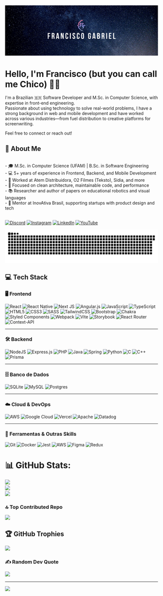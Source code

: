 <!-- mantém 100 % da largura, mas força um recorte vertical -->
<img
  src="chico.jpeg"
  alt="GitHub Banner"
 />


# Hello, I'm **Francisco** (but you can call me Chico) 👋🏼

I'm a Brazilian 🇧🇷 Software Developer and M.Sc. in Computer Science, with expertise in front-end engineering.  
Passionate about using technology to solve real-world problems, I have a strong background in web and mobile development and have worked across various industries—from fuel distribution to creative platforms for screenwriting.

Feel free to connect or reach out!


## 🚀 About Me

<br>- 🎓 M.Sc. in Computer Science (UFAM) | B.Sc. in Software Engineering<br>- 💻 5+ years of experience in Frontend, Backend, and Mobile Development<br>- 🏢 Worked at Atem Distribuidora, O2 Filmes (Teksto), Sidia, and more<br>- 🎯 Focused on clean architecture, maintainable code, and performance<br>- 📚 Researcher and author of papers on educational robotics and visual languages<br>- 🤝 Mentor at InovAtiva Brasil, supporting startups with product design and tech<br><br>


[![Discord](https://img.shields.io/badge/Discord-%237289DA.svg?logo=discord&logoColor=white)](https://discordapp.com/users/franciscogabriel4223) [![Instagram](https://img.shields.io/badge/Instagram-%23E4405F.svg?logo=Instagram&logoColor=white)](https://www.instagram.com/franciscogabriel.br) [![LinkedIn](https://img.shields.io/badge/LinkedIn-%230077B5.svg?logo=linkedin&logoColor=white)](https://www.linkedin.com/in/francisco-gabriel-software/) [![YouTube](https://img.shields.io/badge/YouTube-%23FF0000.svg?logo=YouTube&logoColor=white)](https://www.youtube.com/@franciscogabriel3016) 

<picture>
  <source media="(prefers-color-scheme: dark)" srcset="https://raw.githubusercontent.com/FranciscoGabriel1/FranciscoGabriel1/output/github-snake-dark.svg" />
  <source media="(prefers-color-scheme: light)" srcset="https://raw.githubusercontent.com/FranciscoGabriel1/FranciscoGabriel1/output/github-snake.svg" />
  <img alt="github-snake" src="https://raw.githubusercontent.com/FranciscoGabriel1/FranciscoGabriel1/output/github-snake.svg" />
</picture>

## 💻 Tech Stack

### 🖥️ Frontend
![React](https://img.shields.io/badge/react-%2320232a.svg?style=for-the-badge&logo=react&logoColor=%2361DAFB)
![React Native](https://img.shields.io/badge/react_native-%2320232a.svg?style=for-the-badge&logo=react&logoColor=%2361DAFB)
![Next JS](https://img.shields.io/badge/Next-black?style=for-the-badge&logo=next.js&logoColor=white)
![Angular.js](https://img.shields.io/badge/angular.js-%23E23237.svg?style=for-the-badge&logo=angularjs&logoColor=white)
![JavaScript](https://img.shields.io/badge/javascript-%23323330.svg?style=for-the-badge&logo=javascript&logoColor=%23F7DF1E)
![TypeScript](https://img.shields.io/badge/typescript-%23007ACC.svg?style=for-the-badge&logo=typescript&logoColor=white)
![HTML5](https://img.shields.io/badge/html5-%23E34F26.svg?style=for-the-badge&logo=html5&logoColor=white)
![CSS3](https://img.shields.io/badge/css3-%231572B6.svg?style=for-the-badge&logo=css3&logoColor=white)
![SASS](https://img.shields.io/badge/SASS-hotpink.svg?style=for-the-badge&logo=SASS&logoColor=white)
![TailwindCSS](https://img.shields.io/badge/tailwindcss-%2338B2AC.svg?style=for-the-badge&logo=tailwind-css&logoColor=white)
![Bootstrap](https://img.shields.io/badge/bootstrap-%238511FA.svg?style=for-the-badge&logo=bootstrap&logoColor=white)
![Chakra](https://img.shields.io/badge/chakra-%234ED1C5.svg?style=for-the-badge&logo=chakraui&logoColor=white)
![Styled Components](https://img.shields.io/badge/styled--components-DB7093?style=for-the-badge&logo=styled-components&logoColor=white)
![Webpack](https://img.shields.io/badge/webpack-%238DD6F9.svg?style=for-the-badge&logo=webpack&logoColor=black)
![Vite](https://img.shields.io/badge/vite-%23646CFF.svg?style=for-the-badge&logo=vite&logoColor=white)
![Storybook](https://img.shields.io/badge/-Storybook-FF4785?style=for-the-badge&logo=storybook&logoColor=white)
![React Router](https://img.shields.io/badge/React_Router-CA4245?style=for-the-badge&logo=react-router&logoColor=white)
![Context-API](https://img.shields.io/badge/Context--Api-000000?style=for-the-badge&logo=react)

---

### 🛠️ Backend
![NodeJS](https://img.shields.io/badge/node.js-6DA55F?style=for-the-badge&logo=node.js&logoColor=white)
![Express.js](https://img.shields.io/badge/express.js-%23404d59.svg?style=for-the-badge&logo=express&logoColor=%2361DAFB)
![PHP](https://img.shields.io/badge/php-%23777BB4.svg?style=for-the-badge&logo=php&logoColor=white)
![Java](https://img.shields.io/badge/java-%23ED8B00.svg?style=for-the-badge&logo=openjdk&logoColor=white)
![Spring](https://img.shields.io/badge/spring-%236DB33F.svg?style=for-the-badge&logo=spring&logoColor=white)
![Python](https://img.shields.io/badge/python-3670A0?style=for-the-badge&logo=python&logoColor=ffdd54)
![C](https://img.shields.io/badge/c-%2300599C.svg?style=for-the-badge&logo=c&logoColor=white)
![C++](https://img.shields.io/badge/c++-%2300599C.svg?style=for-the-badge&logo=c%2B%2B&logoColor=white)
![Prisma](https://img.shields.io/badge/Prisma-3982CE?style=for-the-badge&logo=Prisma&logoColor=white)

---

### 🗄️ Banco de Dados
![SQLite](https://img.shields.io/badge/sqlite-%2307405e.svg?style=for-the-badge&logo=sqlite&logoColor=white)
![MySQL](https://img.shields.io/badge/mysql-4479A1.svg?style=for-the-badge&logo=mysql&logoColor=white)
![Postgres](https://img.shields.io/badge/postgres-%23316192.svg?style=for-the-badge&logo=postgresql&logoColor=white)

---

### ☁️ Cloud & DevOps
![AWS](https://img.shields.io/badge/AWS-%23FF9900.svg?style=for-the-badge&logo=amazon-aws&logoColor=white)
![Google Cloud](https://img.shields.io/badge/GoogleCloud-%234285F4.svg?style=for-the-badge&logo=google-cloud&logoColor=white)
![Vercel](https://img.shields.io/badge/vercel-%23000000.svg?style=for-the-badge&logo=vercel&logoColor=white)
![Apache](https://img.shields.io/badge/apache-%23D42029.svg?style=for-the-badge&logo=apache&logoColor=white)
![Datadog](https://img.shields.io/badge/datadog-%23632CA6.svg?style=for-the-badge&logo=datadog&logoColor=white)

---

### 🔧 Ferramentas & Outras Skills
![Git](https://img.shields.io/badge/git-%23F05033.svg?style=for-the-badge&logo=git&logoColor=white)
![Docker](https://img.shields.io/badge/docker-%230db7ed.svg?style=for-the-badge&logo=docker&logoColor=white)
![Jest](https://img.shields.io/badge/jest-%23C21325.svg?style=for-the-badge&logo=jest&logoColor=white)
![AWS](https://img.shields.io/badge/AWS-%23FF9900.svg?style=for-the-badge&logo=amazon-aws&logoColor=white)
![Figma](https://img.shields.io/badge/figma-%23F24E1E.svg?style=for-the-badge&logo=figma&logoColor=white)
![Redux](https://img.shields.io/badge/redux-%23593d88.svg?style=for-the-badge&logo=redux&logoColor=white)




# 📊 GitHub Stats:
![](https://github-readme-stats.vercel.app/api?username=FranciscoGabriel1&theme=dark&hide_border=true&include_all_commits=false&count_private=false)<br/>
![](https://nirzak-streak-stats.vercel.app/?user=FranciscoGabriel1&theme=dark&hide_border=true)<br/>
![](https://github-readme-stats.vercel.app/api/top-langs/?username=FranciscoGabriel1&theme=dark&hide_border=true&include_all_commits=false&count_private=false&layout=compact)



### 🔝 Top Contributed Repo
![](https://github-contributor-stats.vercel.app/api?username=FranciscoGabriel1&limit=5&theme=dark&combine_all_yearly_contributions=true)

## 🏆 GitHub Trophies
![](https://github-profile-trophy.vercel.app/?username=FranciscoGabriel1&theme=radical&no-frame=false&no-bg=true&margin-w=4)



### ✍️ Random Dev Quote
![](https://quotes-github-readme.vercel.app/api?type=horizontal&theme=radical)

---
[![](https://visitcount.itsvg.in/api?id=FranciscoGabriel1&icon=0&color=0)](https://visitcount.itsvg.in)

